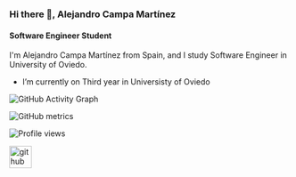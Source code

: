 ### Hi there 👋, Alejandro Campa Martínez
#### Software Engineer Student
I'm Alejandro Campa Martínez from Spain, and I study Software Engineer in University of Oviedo. 

- I’m currently on Third year in Universisty of Oviedo 




![GitHub Activity Graph](https://activity-graph.herokuapp.com/graph?username=Koquda)  

![GitHub metrics](https://metrics.lecoq.io/Koquda)  

![Profile views](https://gpvc.arturio.dev/Koquda)  

[<img src='https://cdn.jsdelivr.net/npm/simple-icons@3.0.1/icons/github.svg' alt='github' height='40'>](https://github.com/Koquda)  
